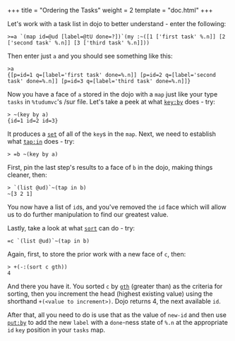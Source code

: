 +++
title = "Ordering the Tasks"
weight = 2
template = "doc.html"
+++

Let's work with a task list in dojo to better understand - enter the following:
```hoon
>=a `(map id=@ud [label=@tU done=?])`(my :~([1 ['first task' %.n]] [2 ['second task' %.n]] [3 ['third task' %.n]]))
```
Then enter just `a` and you should see something like this:
```hoon
>a
{[p=id=1 q=[label='first task' done=%.n]] [p=id=2 q=[label='second task' done=%.n]] [p=id=3 q=[label='third task' done=%.n]]}
```

Now you have a face of `a` stored in the dojo with a `map` just like your type `tasks` in `%tudumvc`'s /sur file.  Let's take a peek at what [`key:by`](https://github.com/urbit/urbit/blob/fab9a47a925f73f026c39f124e543e009d211978/pkg/arvo/sys/hoon.hoon#L1751) does - try:
```hoon
> ~(key by a)
{id=1 id=2 id=3}
```

It produces a [`set`](https://github.com/urbit/urbit/blob/fab9a47a925f73f026c39f124e543e009d211978/pkg/arvo/sys/hoon.hoon#L1915) of all of the `key`s in the `map`. Next, we need to establish what [`tap:in`](https://github.com/urbit/urbit/blob/fab9a47a925f73f026c39f124e543e009d211978/pkg/arvo/sys/hoon.hoon#L1410) does - try:
```hoon
> =b ~(key by a)
```
First, pin the last step's results to a face of `b` in the dojo, making things cleaner, then:
```hoon
> `(list @ud)`~(tap in b)
~[3 2 1]
```

You now have a list of `id`s, and you've removed the `id` face which will allow us to do further manipulation to find our greatest value. 

Lastly, take a look at what [`sort`](https://github.com/urbit/urbit/blob/fab9a47a925f73f026c39f124e543e009d211978/pkg/arvo/sys/hoon.hoon#L739) can do - try:
```hoon
=c `(list @ud)`~(tap in b)
```
Again, first, to store the prior work with a new face of `c`, then:
```
> +(-:(sort c gth))
4
```

And there you have it. You sorted `c` by [`gth`](https://github.com/urbit/urbit/blob/fab9a47a925f73f026c39f124e543e009d211978/pkg/arvo/sys/hoon.hoon#L2691) (greater than) as the criteria for sorting, then you increment the head (highest existing value) using the shorthand `+(<value to increment>)`. Dojo returns 4, the next available `id`.

After that, all you need to do is use that as the value of `new-id` and then use [`put:by`](https://github.com/urbit/urbit/blob/fab9a47a925f73f026c39f124e543e009d211978/pkg/arvo/sys/hoon.hoon#L1632) to add the new `label` with a `done`-ness state of `%.n` at the appropriate `id` `key` position in your `tasks` map.